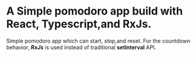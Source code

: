 # A Simple pomodoro app build with React, Typescript,and RxJs.

Simple pomodoro app which can start, stop,and reset. For the countdown behavior, _**RxJs**_ is used instead of traditional **setInterval** API.
